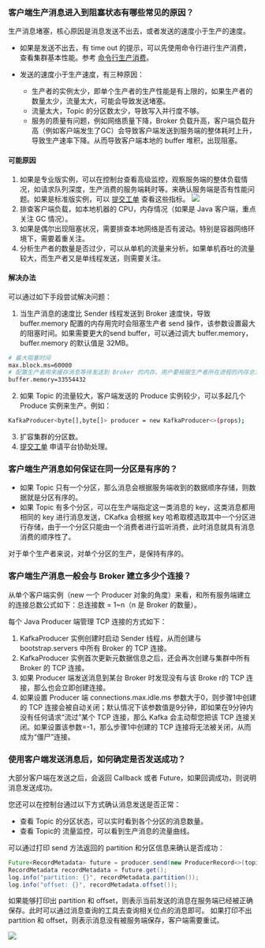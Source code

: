 ### 客户端生产消息进入到阻塞状态有哪些常见的原因？

生产消息堵塞，核心原因是消息发送不出去，或者发送的速度小于生产的速度。

- 如果是发送不出去，有 time out 的提示，可以先使用命令行进行生产消费，查看集群基本性能。参考 [命令行生产消费](https://cloud.tencent.com/document/product/597/56840)。

- 发送的速度小于生产速度，有三种原因：
  - 生产者的实例太少，即单个生产者的生产性能是有上限的，如果生产者的数量太少，流量太大，可能会导致发送堵塞。
  - 流量太大，Topic 的分区数太少，导致写入并行度不够。
  - 服务的质量有问题，例如网络质量下降，Broker 负载升高，客户端负载升高（例如客户端发生了GC）会导致客户端发送到服务端的整体耗时上升，导致生产速率下降。从而导致客户端本地的 buffer 堆积，出现阻塞。

#### 可能原因

1. 如果是专业版实例，可以在控制台查看高级监控，观察服务端的整体负载情况，如请求队列深度，生产消费的服务端耗时等。来确认服务端是否有性能问题。如果是标准版实例，可以 [提交工单](https://console.cloud.tencent.com/workorder/category) 查看这些指标。
   ![](https://main.qcloudimg.com/raw/af8dcc058b765c4f116cba7a89850904.png)
2. 排查客户端负载，如本地机器的 CPU，内存情况（如果是 Java 客户端，重点关注 GC 情况）。
3. 如果是偶尔出现阻塞状况，需要排查本地网络是否有波动。特别是容器网络环境下，需要着重关注。
4. 分析生产者的数量是否过少，可以从单机的流量来分析。如果单机吞吐的流量较大，而生产者又是单线程发送，则需要关注。

####  解决办法

可以通过如下手段尝试解决问题：

1. 当生产消息的速度比 Sender 线程发送到 Broker 速度快，导致 buffer.memory 配置的内存用完时会阻塞生产者 send 操作，该参数设置最大的阻塞时间。如果需要更大的send buffer，可以通过调大 buffer.memory，buffer.memory 的默认值是 32MB。
```bash
# 最大阻塞时间
max.block.ms=60000
# 配置生产者用来缓存消息等待发送到 Broker 的内存。用户要根据生产者所在进程的内存总大小调节
buffer.memory=33554432
```
2. 如果 Topic 的流量较大，客户端发送的 Produce 实例较少，可以多起几个 Produce 实例来生产。例如：
```bash
KafkaProducer<byte[],byte[]> producer = new KafkaProducer<>(props);
```
3. 扩容集群的分区数。
4.  [提交工单](https://console.cloud.tencent.com/workorder/category) 申请平台协助处理。



### 客户端生产消息如何保证在同一分区是有序的？

- 如果 Topic 只有一个分区，那么消息会根据服务端收到的数据顺序存储，则数据就是分区有序的。
- 如果 Topic 有多个分区，可以在生产端指定这一类消息的 key，这类消息都用相同的 key 进行消息发送，CKafka 会根据 key 哈希取模选取其中一个分区进行存储，由于一个分区只能由一个消费者进行监听消费，此时消息就具有消息消费的顺序性了。

对于单个生产者来说，对单个分区的生产，是保持有序的。



### 客户端生产消息一般会与 Broker 建立多少个连接？

从单个客户端实例（new 一个 Producer 对象的角度）来看，和所有服务端建立的连接总数公式如下：总连接数 = 1~n（n 是 Broker 的数量）。

每个 Java Producer 端管理 TCP 连接的方式如下：

1. KafkaProducer 实例创建时启动 Sender 线程，从而创建与 bootstrap.servers 中所有 Broker 的 TCP 连接。
2. KafkaProducer 实例首次更新元数据信息之后，还会再次创建与集群中所有 Broker 的 TCP 连接。
3. 如果 Producer 端发送消息到某台 Broker 时发现没有与该 Broke r的 TCP 连接，那么也会立即创建连接。
4. 如果设置 Producer 端 connections.max.idle.ms 参数大于0，则步骤1中创建的 TCP 连接会被自动关闭；默认情况下该参数值是9分钟，即如果在9分钟内没有任何请求“流过”某个 TCP 连接，那么 Kafka 会主动帮您把该 TCP 连接关闭。如果设置该参数=-1，那么步骤1中创建的 TCP 连接将无法被关闭，从而成为“僵尸”连接。



### 使用客户端发送消息后，如何确定是否发送成功？

大部分客户端在发送之后，会返回 Callback 或者 Future，如果回调成功，则说明消息发送成功。

您还可以在控制台通过以下方式确认消息发送是否正常：

- 查看 Topic 的分区状态，可以实时看到各个分区的消息数量。
- 查看 Topic的 流量监控，可以看到生产消息的流量曲线。

可以通过打印 send 方法返回的 partition 和分区信息来确认是否成功：

```java
Future<RecordMetadata> future = producer.send(new ProducerRecord<>(topic, messageKey, messageStr));
RecordMetadata recordMetadata = future.get();
log.info("partition: {}", recordMetadata.partition());
log.info("offset: {}", recordMetadata.offset());
```

如果能够打印出 partition 和 offset，则表示当前发送的消息在服务端已经被正确保存。此时可以通过消息查询的工具去查询相关位点的消息即可。
如果打印不出 partition 和 offset，则表示消息没有被服务端保存，客户端需要重试。

![](https://main.qcloudimg.com/raw/cca4f62e86898eec49d8a9cde7ae9fa8.png)
